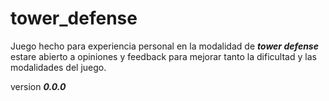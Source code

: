 # tower_defense
Juego hecho para experiencia personal en la modalidad de ***tower defense***
estare abierto a opiniones y feedback para mejorar tanto la dificultad y las modalidades del juego.

version ***0.0.0***
